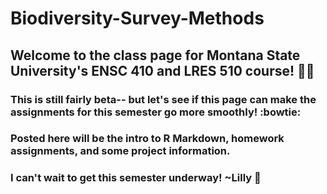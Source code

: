 # Biodiversity-Survey-Methods
## Welcome to the class page for Montana State University's ENSC 410 and LRES 510 course! 💚🍃

### This is still fairly beta-- but let's see if this page can make the assignments for this semester go more smoothly! :bowtie: 
### Posted here will be the intro to R Markdown, homework assignments, and some project information. 
### I can't wait to get this semester underway! ~Lilly 🌺
